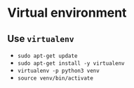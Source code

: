 # Virtual environment

## Use `virtualenv`

- `sudo apt-get update`
- `sudo apt-get install -y virtualenv`
- `virtualenv -p python3 venv`
- `source venv/bin/activate`
